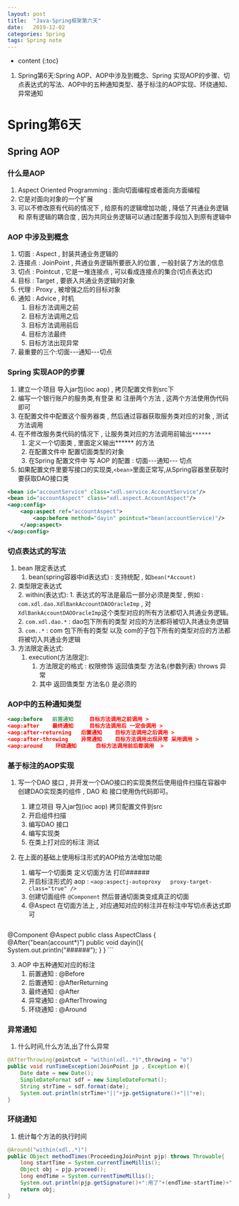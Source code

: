 ```yaml
---
layout: post
title:  "Java-Spring框架第六天"
date:   2019-12-02
categories: Spring
tags: Spring note
---
```


* content
{:toc}

1. Spring第6天:Spring AOP、AOP中涉及到概念、Spring 实现AOP的步骤、切点表达式的写法、AOP中的五种通知类型、基于标注的AOP实现、环绕通知、异常通知










# Spring第6天
## Spring AOP
### 什么是AOP
1. Aspect Oriented Programming : 面向切面编程或者面向方面编程 
2. 它是对面向对象的一个扩展 
3. 可以不修改原有代码的情况下 , 给原有的逻辑增加功能 , 降低了共通业务逻辑 和 原有逻辑的耦合度 , 因为共同业务逻辑可以通过配置手段加入到原有逻辑中

### AOP 中涉及到概念 
1. 切面 : Aspect , 封装共通业务逻辑的  
2. 连接点 : JoinPoint , 共通业务逻辑所要嵌入的位置 , 一般封装了方法的信息 
3. 切点 : Pointcut , 它是一堆连接点 , 可以看成连接点的集合(切点表达式)
4. 目标 : Target , 要嵌入共通业务逻辑的对象 
5. 代理 : Proxy , 被增强之后的目标对象 
6. 通知 : Advice , 时机
    1. 目标方法调用之前
    2. 目标方法调用之后
    3. 目标方法调用前后
    4. 目标方法最终
    5. 目标方法出现异常    
7. 最重要的三个:切面---通知---切点   

### Spring 实现AOP的步骤 
1. 建立一个项目 导入jar包(ioc aop) , 拷贝配置文件到src下 
2. 编写一个银行账户的服务类,有登录 和 注册两个方法 , 这两个方法使用伪代码即可 
3. 在配置文件中配置这个服务器类 , 然后通过容器获取服务类对应的对象 , 测试方法调用
4. 在不修改服务类代码的情况下 , 让服务类对应的方法调用前输出`******`
    1. 定义一个切面类 , 里面定义输出****** 的方法 
    2. 在配置文件中 配置切面类型的对象  
    3. 在Spring 配置文件中 写 AOP 的配置 : 切面---通知--- 切点
5. 如果配置文件里要写接口的实现类,`<bean>`里面正常写,从Spring容器里获取时要获取DAO接口类  

```xml
<bean id="accountService" class="xdl.service.AccountService"/>
<bean id="accountAspect" class="xdl.aspect.AccountAspect"/>
<aop:config>
    <aop:aspect ref="accountAspect">
        <aop:before method="dayin" pointcut="bean(accountService)"/>
    </aop:aspect>
</aop:config>
```

### 切点表达式的写法
1.  bean 限定表达式 
    1. bean(spring容器中id表达式) : 支持统配 , 如`bean(*Account)`  
2. 类型限定表达式  
    2. within(表达式): 
        1. 表达式的写法是最后一部分必须是类型 , 例如 : `com.xdl.dao.XdlBankAccountDAOOracleImp` , 对`XdlBankAccountDAOOracleImp`这个类型对应的所有方法都切入共通业务逻辑。
        2. `com.xdl.dao.*` : dao包下所有的类型  对应的方法都将被切入共通业务逻辑       
        3. `com..*` : com 包下所有的类型 以及 com的子包下所有的类型对应的方法都将被切入共通业务逻辑 
3. 方法限定表达式:
    1. execution(方法限定):
        1. 方法限定的格式 : 权限修饰 返回值类型 方法名(参数列表) throws 异常 
        2. 其中 返回值类型   方法名()  是必须的

### AOP中的五种通知类型

```xml
<aop:before   前置通知     目标方法调用之前调用 >
<aop:after    最终通知     目标方法调用后 一定会调用 >
<aop:after-returning   后置通知    目标方法调用之后调用 >   
<aop:after-throwing    异常通知    目标方法调用出现异常 采用调用 >
<aop:around    环绕通知      目标方法调用前后都调用  >
```

### 基于标注的AOP实现
1. 写一个DAO 接口 , 并开发一个DAO接口的实现类然后使用组件扫描在容器中创建DAO实现类的组件 , DAO 和 接口使用伪代码即可。
    1. 建立项目  导入jar包(ioc aop) 拷贝配置文件到src
    2. 开启组件扫描
    3. 编写DAO 接口 
    4. 编写实现类    
    5. 在类上打对应的标注 测试 
2. 在上面的基础上使用标注形式的AOP给方法增加功能 
    1. 编写一个切面类  定义切面方法 打印######
    2. 开启标注形式的 aop : `<aop:aspectj-autoproxy   proxy-target-class="true" />`
    3. 创建切面组件 `@Component` 然后普通切面类变成真正的切面
    4. @Aspect 在切面方法上 , 对应通知对应的标注并在标注中写切点表达式即可

    ```java
@Component
@Aspect
public class AspectClass {
    @After("bean(account*)")
    public void dayin(){
        System.out.println("######");
    }
}
    ```   

3. AOP 中五种通知对应的标注 
    1. 前置通知 : @Before
    2. 后置通知 : @AfterReturning 
    3. 最终通知 : @After
    4. 异常通知 : @AfterThrowing
    5. 环绕通知 : @Around

### 异常通知
1. 什么时间,什么方法,出了什么异常

```java
@AfterThrowing(pointcut = "within(xdl..*)",throwing = "e")
public void runTimeException(JoinPoint jp , Exception e){
    Date date = new Date();
    SimpleDateFormat sdf = new SimpleDateFormat();
    String strTime = sdf.format(date);
    System.out.println(strTime+"||"+jp.getSignature()+"||"+e);
}
```

### 环绕通知
1. 统计每个方法的执行时间

```java
@Around("within(xdl..*)")
public Object methodTimes(ProceedingJoinPoint pjp) throws Throwable{
    long startTime = System.currentTimeMillis();
    Object obj = pjp.proceed();
    long endTime = System.currentTimeMillis();
    System.out.println(pjp.getSignature()+":用了"+(endTime-startTime)+"毫秒");
    return obj;
}
```












